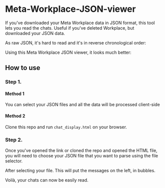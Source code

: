 #     Meta-Workplace-JSON-viewer
If you've downloaded your Meta Workplace data in JSON format, this tool lets you read the chats.
Useful if you've deleted Workplace, but downloaded your JSON data.

As raw JSON, it's hard to read and it's in reverse chronological order:

Using this Meta Workplace JSON viewer, it looks much better:

## How to use


### Step 1.
#### Method 1
You can select your JSON files and all the data will be processed client-side

#### Method 2
Clone this repo and run `chat_display.html` on your browser.

### Step 2.
Once you've opened the link or cloned the repo and opened the HTML file, you will need to choose your JSON file that you want to parse using the file selector.

After selecting your file. This will put the messages on the left, in bubbles.

Voilà, your chats can now be easily read.



